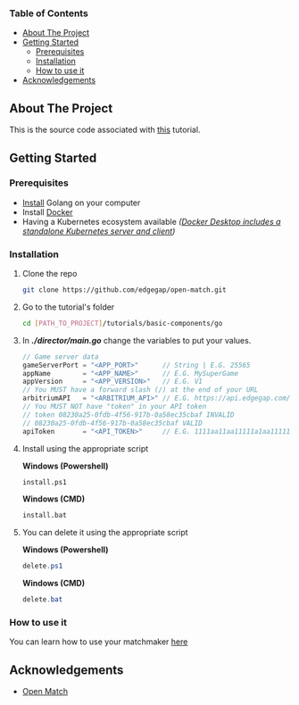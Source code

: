 ### Table of Contents

<!-- TABLE OF CONTENTS -->
* [About The Project](#about-the-project)
* [Getting Started](#getting-started)
    * [Prerequisites](#prerequisites)
    * [Installation](#installation)
    * [How to use it](#how-to-use-it)
* [Acknowledgements](#acknowledgements)



<!-- ABOUT THE PROJECT -->
## About The Project

This is the source code associated with [this](https://docs.edgegap.com/docs/openmatch/tutorials/basic/open-match-tutorial-basics-introduction) tutorial.



<!-- GETTING STARTED -->
## Getting Started

### Prerequisites

* [Install](https://golang.org/dl/) Golang on your computer
* Install [Docker](https://docs.docker.com/docker-for-windows/install/)
* Having a Kubernetes ecosystem available _([Docker Desktop includes a standalone Kubernetes server and client](https://docs.docker.com/docker-for-windows/kubernetes/))_


### Installation

1. Clone the repo
   ```sh
   git clone https://github.com/edgegap/open-match.git
   ```
2. Go to the tutorial's folder
   ```sh
   cd [PATH_TO_PROJECT]/tutorials/basic-components/go
   ```
3. In ***./director/main.go*** change the variables to put your values.
    ```go
    // Game server data
    gameServerPort = "<APP_PORT>"      // String | E.G. 25565
    appName        = "<APP_NAME>"      // E.G. MySuperGame
    appVersion     = "<APP_VERSION>"   // E.G. V1
    // You MUST have a forward slash (/) at the end of your URL
    arbitriumAPI   = "<ARBITRIUM_API>" // E.G. https://api.edgegap.com/
    // You MUST NOT have "token" in your API token
    // token 08230a25-0fdb-4f56-917b-0a58ec35cbaf INVALID
    // 08230a25-0fdb-4f56-917b-0a58ec35cbaf VALID
    apiToken       = "<API_TOKEN>"     // E.G. 1111aa11aa11111a1aa11111d111a111111111a1
    ```
4. Install using the appropriate script

    **Windows (Powershell)**
    ```sh
    install.ps1
    ```

    **Windows (CMD)**
    ```sh
    install.bat
    ```

5. You can delete it using the appropriate script

    **Windows (Powershell)**
    ```ps1
    delete.ps1
    ```

    **Windows (CMD)**
    ```ps1
    delete.bat
    ```

### How to use it

You can learn how to use your matchmaker [here](https://docs.edgegap.com/docs/openmatch/tutorials/basic/open-match-tutorial-basics-how-to-use-it)


## Acknowledgements
* [Open Match](https://openmatch.dev/site/docs/guides/)